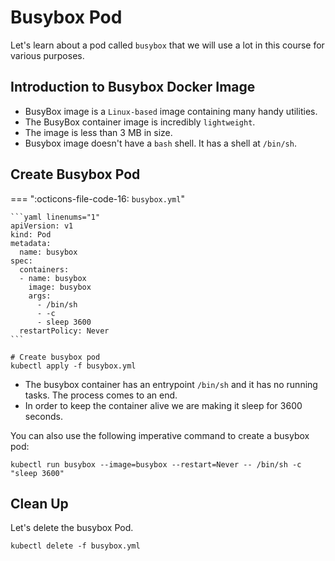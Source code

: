 # Busybox Pod

Let's learn about a pod called `busybox` that we will use a lot in this course for various purposes.

## Introduction to Busybox Docker Image

- BusyBox image is a `Linux-based` image containing many handy utilities.
- The BusyBox container image is incredibly `lightweight`.
- The image is less than 3 MB in size.
- Busybox image doesn't have a `bash` shell. It has a shell at `/bin/sh`.


## Create Busybox Pod

=== ":octicons-file-code-16: `busybox.yml`"

    ```yaml linenums="1"
    apiVersion: v1
    kind: Pod
    metadata:
      name: busybox
    spec:
      containers:
      - name: busybox
        image: busybox
        args:
          - /bin/sh
          - -c
          - sleep 3600
      restartPolicy: Never
    ```

```
# Create busybox pod
kubectl apply -f busybox.yml
```

- The busybox container has an entrypoint `/bin/sh` and it has no running tasks. The process comes to an end.
- In order to keep the container alive we are making it sleep for 3600 seconds.

You can also use the following imperative command to create a busybox pod:

```
kubectl run busybox --image=busybox --restart=Never -- /bin/sh -c "sleep 3600"
```

## Clean Up

Let's delete the busybox Pod.

```
kubectl delete -f busybox.yml
```